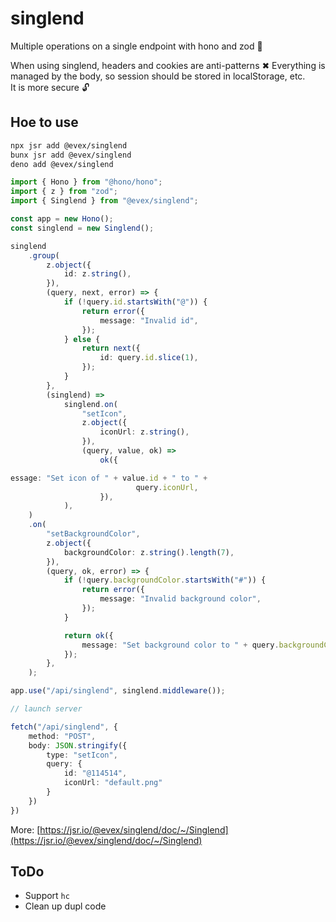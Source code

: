 # singlend

Multiple operations on a single endpoint with hono and zod 🚀  

When using singlend, headers and cookies are anti-patterns ✖ 
Everything is managed by the body, so session should be stored in localStorage, etc.  
It is more secure 🔓  

## Hoe to use

```bash
npx jsr add @evex/singlend
bunx jsr add @evex/singlend
deno add @evex/singlend
```

```ts
import { Hono } from "@hono/hono";
import { z } from "zod";
import { Singlend } from "@evex/singlend";

const app = new Hono();
const singlend = new Singlend();

singlend
	.group(
		z.object({
			id: z.string(),
		}),
		(query, next, error) => {
			if (!query.id.startsWith("@")) {
				return error({
					message: "Invalid id",
				});
			} else {
				return next({
					id: query.id.slice(1),
				});
			}
		},
		(singlend) =>
			singlend.on(
				"setIcon",
				z.object({
					iconUrl: z.string(),
				}),
				(query, value, ok) =>
					ok({

essage: "Set icon of " + value.id + " to " +
							query.iconUrl,
					}),
			),
	)
	.on(
		"setBackgroundColor",
		z.object({
			backgroundColor: z.string().length(7),
		}),
		(query, ok, error) => {
			if (!query.backgroundColor.startsWith("#")) {
				return error({
					message: "Invalid background color",
				});
			}

			return ok({
				message: "Set background color to " + query.backgroundColor,
			});
		},
	);

app.use("/api/singlend", singlend.middleware());

// launch server
```

```ts
fetch("/api/singlend", {
    method: "POST",
    body: JSON.stringify({
        type: "setIcon",
        query: {
            id: "@114514",
            iconUrl: "default.png"
        }
    })
})
```

More:
[https://jsr.io/@evex/singlend/doc/~/Singlend](https://jsr.io/@evex/singlend/doc/~/Singlend)

## ToDo

- Support `hc`
- Clean up dupl code

